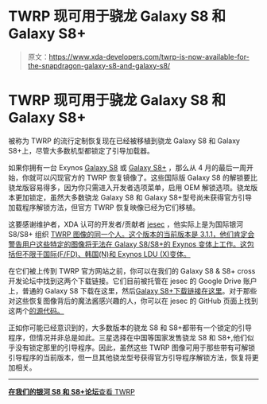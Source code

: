 # TWRP 现可用于骁龙 Galaxy S8 和 Galaxy S8+

> 原文：<https://www.xda-developers.com/twrp-is-now-available-for-the-snapdragon-galaxy-s8-and-galaxy-s8/>

# TWRP 现可用于骁龙 Galaxy S8 和 Galaxy S8+

被称为 TWRP 的流行定制恢复现在已经被移植到骁龙 Galaxy S8 和 Galaxy S8+上，尽管大多数机型都锁定了引导加载器。

如果你拥有一台 Exynos [Galaxy S8](https://forum.xda-developers.com/galaxy-s8) 或 [Galaxy S8+](https://forum.xda-developers.com/galaxy-s8+) ，那么从 4 月的最后一周开始，你就可以闪现官方的 TWRP 恢复镜像了。这些国际版 Galaxy S8 的解锁要比骁龙版容易得多，因为你只需进入开发者选项菜单，启用 OEM 解锁选项。骁龙版本更加锁定，虽然大多数骁龙 Galaxy S8 和 Galaxy S8+型号尚未获得官方引导加载程序解锁方法，但官方 TWRP 恢复映像已经为它们移植。

这要感谢维护者，XDA 认可的开发者/贡献者 [jesec](https://forum.xda-developers.com/member.php?u=6371894) ，他实际上是为国际银河 S8/S8+ 组织 [TWRP 图像的同一个人。这个版本的当前版本是 3.1.1，他们肯定会警告用户这些特定的图像将无法在 Galaxy S8/S8+的 Exynos 变体上工作。这包括但不限于国际(F/FD)、韩国(N)和 Exynos LDU (X)变体。](https://forum.xda-developers.com/galaxy-s8/samsung-galaxy-s8--s8-cross-device-development/recovery-twrp-galaxy-s8-exynos-t3595102)

在它们被上传到 TWRP 官方网站之前，你可以在我们的 Galaxy S8 & S8+ cross 开发论坛中找到这两个下载链接。它们目前被托管在 jesec 的 Google Drive 账户上，普通的 Galaxy S8 下载在这里，然后[Galaxy S8+下载链接在这里](https://drive.google.com/file/d/0B8MskilPuSnxb0N5a3hKVlM3TlU/view?usp=sharing)。对于那些对这些恢复图像背后的魔法酱感兴趣的人，你可以在 jesec 的 GitHub 页面上找到这两个[的源代码。](https://github.com/jesec)

正如你可能已经意识到的，大多数版本的骁龙 S8 和 S8+都带有一个锁定的引导程序，但情况并非总是如此。三星选择在中国等国家发售骁龙 S8 和 S8+,他们似乎没有锁定那里的引导程序。因此，虽然这些 TWRP 图像可用于那些带有可解锁引导程序的当前版本，但一旦其他骁龙型号获得官方引导程序解锁方法，恢复将更加相关。

* * *

[**在我们的银河 S8 和 S8+论坛**查看 TWRP ](https://forum.xda-developers.com/galaxy-s8/samsung-galaxy-s8--s8-cross-device-development/recovery-twrp-galaxy-s8-s8-snapdragon-t3636718)